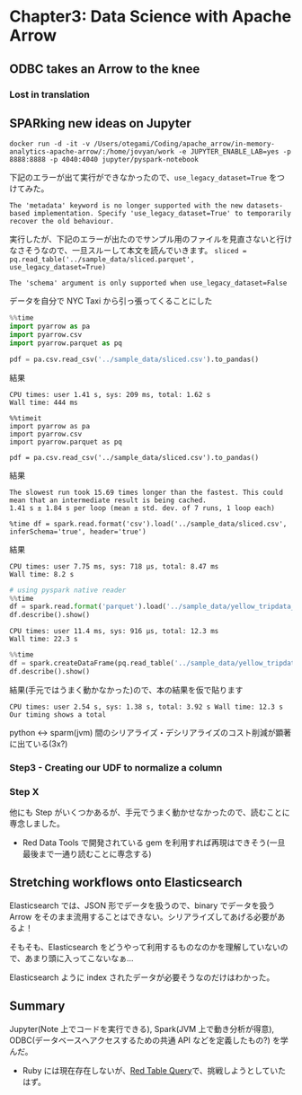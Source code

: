 # Chapter3: Data Science with Apache Arrow

## ODBC takes an Arrow to the knee

### Lost in translation

## SPARking new ideas on Jupyter
```
docker run -d -it -v /Users/otegami/Coding/apache_arrow/in-memory-analytics-apache-arrow/:/home/jovyan/work -e JUPYTER_ENABLE_LAB=yes -p 8888:8888 -p 4040:4040 jupyter/pyspark-notebook
```

下記のエラーが出て実行ができなかったので、`use_legacy_dataset=True` をつけてみた。

```
The 'metadata' keyword is no longer supported with the new datasets-based implementation. Specify 'use_legacy_dataset=True' to temporarily recover the old behaviour.
```

実行したが、下記のエラーが出たのでサンプル用のファイルを見直さないと行けなさそうなので、一旦スルーして本文を読んでいきます。
`sliced = pq.read_table('../sample_data/sliced.parquet', use_legacy_dataset=True)`

```
The 'schema' argument is only supported when use_legacy_dataset=False
```

データを自分で NYC Taxi から引っ張ってくることにした

```python
%%time
import pyarrow as pa
import pyarrow.csv
import pyarrow.parquet as pq

pdf = pa.csv.read_csv('../sample_data/sliced.csv').to_pandas()
```
結果
```
CPU times: user 1.41 s, sys: 209 ms, total: 1.62 s
Wall time: 444 ms
```

```
%%timeit
import pyarrow as pa
import pyarrow.csv
import pyarrow.parquet as pq

pdf = pa.csv.read_csv('../sample_data/sliced.csv').to_pandas()
```
結果
```
The slowest run took 15.69 times longer than the fastest. This could mean that an intermediate result is being cached.
1.41 s ± 1.84 s per loop (mean ± std. dev. of 7 runs, 1 loop each)
```
```
%time df = spark.read.format('csv').load('../sample_data/sliced.csv', inferSchema='true', header='true')
```
結果
```
CPU times: user 7.75 ms, sys: 718 µs, total: 8.47 ms
Wall time: 8.2 s
```

```python
# using pyspark native reader
%%time
df = spark.read.format('parquet').load('../sample_data/yellow_tripdata_2022-01.parquet') # using pyspark native reader
df.describe().show()
```
```
CPU times: user 11.4 ms, sys: 916 µs, total: 12.3 ms
Wall time: 22.3 s
```

```python
%%time
df = spark.createDataFrame(pq.read_table('../sample_data/yellow_tripdata_2022-01.parquet').to_pandas()) # using pyarrow
df.describe().show()
```

結果(手元ではうまく動かなかった)ので、本の結果を仮で貼ります
```
CPU times: user 2.54 s, sys: 1.38 s, total: 3.92 s Wall time: 12.3 s Our timing shows a total
```
python <-> sparm(jvm) 間のシリアライズ・デシリアライズのコスト削減が顕著に出ている(3x?)

### Step3 - Creating our UDF to normalize a column

### Step X
他にも Step がいくつかあるが、手元でうまく動かせなかったので、読むことに専念しました。
- Red Data Tools で開発されている gem を利用すれば再現はできそう(一旦最後まで一通り読むことに専念する)

## Stretching workflows onto Elasticsearch

Elasticsearch では、JSON 形でデータを扱うので、binary でデータを扱う Arrow をそのまま流用することはできない。シリアライズしてあげる必要があるよ！

そもそも、Elasticsearch をどうやって利用するものなのかを理解していないので、あまり頭に入ってこないなぁ...

Elasticsearch ように index されたデータが必要そうなのだけはわかった。

## Summary
Jupyter(Note 上でコードを実行できる), Spark(JVM 上で動き分析が得意), ODBC(データベースへアクセスするための共通 API などを定義したもの?) を学んだ。
- Ruby には現在存在しないが、[Red Table Query](https://github.com/red-data-tools/red-table-query)で、挑戦しようとしていたはず。




